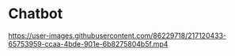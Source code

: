 # Chatbot

https://user-images.githubusercontent.com/86229718/217120433-65753959-ccaa-4bde-901e-6b8275804b5f.mp4




